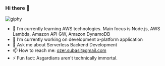 ### Hi there 👋

![giphy](https://media.giphy.com/media/E8c4TnAjt7uAo/giphy.gif)

- 🌱 I’m currently learning AWS technologies. Main focus is Node.js, AWS Lambda, Amazon API GW, Amazon DynamoDB 
- 🔭 I’m currently working on development x-platform application
- 💬 Ask me about Serverless Backend Development
- 📫 How to reach me: ozer.subasi@gmail.com
- ⚡ Fun fact: Asgardians aren't technically immortal.
